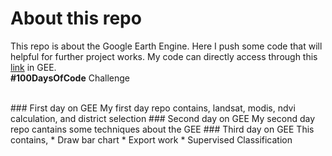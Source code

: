 # About this repo
This repo is about the Google Earth Engine. Here I push some code that will helpful for further project works. 
My code can directly access through this [link](https://code.earthengine.google.com/?accept_repo=users/teksondada/FirstRepo) in GEE.
<br> __#100DaysOfCode__ Challenge

<br>
### First day on GEE
My first day repo contains, landsat, modis, ndvi calculation, and district selection
### Second day on GEE
My second day repo cantains some techniques about the GEE
### Third day on GEE
This contains, 
* Draw bar chart
* Export work
* Supervised Classification